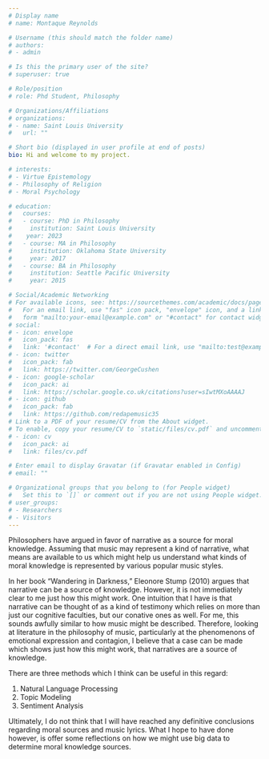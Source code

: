 ```yaml
---
# Display name
# name: Montaque Reynolds

# Username (this should match the folder name)
# authors:
# - admin

# Is this the primary user of the site?
# superuser: true

# Role/position
# role: Phd Student, Philosophy

# Organizations/Affiliations
# organizations:
# - name: Saint Louis University
#   url: ""

# Short bio (displayed in user profile at end of posts)
bio: Hi and welcome to my project. 

# interests:
# - Virtue Epistemology
# - Philosophy of Religion
# - Moral Psychology

# education:
#   courses:
#   - course: PhD in Philosophy
#     institution: Saint Louis University
#    year: 2023
#   - course: MA in Philosophy
#     institution: Oklahoma State University
#     year: 2017
#   - course: BA in Philosophy
#     institution: Seattle Pacific University
#     year: 2015

# Social/Academic Networking
# For available icons, see: https://sourcethemes.com/academic/docs/page-builder/#icons
#   For an email link, use "fas" icon pack, "envelope" icon, and a link in the
#   form "mailto:your-email@example.com" or "#contact" for contact widget.
# social:
# - icon: envelope
#   icon_pack: fas
#   link: '#contact'  # For a direct email link, use "mailto:test@example.org".
# - icon: twitter
#   icon_pack: fab
#   link: https://twitter.com/GeorgeCushen
# - icon: google-scholar
#   icon_pack: ai
#   link: https://scholar.google.co.uk/citations?user=sIwtMXoAAAAJ
# - icon: github
#   icon_pack: fab
#   link: https://github.com/redapemusic35
# Link to a PDF of your resume/CV from the About widget.
# To enable, copy your resume/CV to `static/files/cv.pdf` and uncomment the lines below.
# - icon: cv
#   icon_pack: ai
#   link: files/cv.pdf

# Enter email to display Gravatar (if Gravatar enabled in Config)
# email: ""

# Organizational groups that you belong to (for People widget)
#   Set this to `[]` or comment out if you are not using People widget.
# user_groups:
# - Researchers
# - Visitors
---
```


Philosophers have argued in favor of narrative as a source for moral knowledge. Assuming that music may represent a kind of narrative, what means are available to us which might help us understand what kinds of moral knowledge is represented by various popular music styles.

In her book “Wandering in
Darkness,” Eleonore Stump (2010) argues that
narrative can be a source of knowledge.
However, it is not immediately clear to me
just how this might work. One intuition that I have is
that narrative can be thought of as a kind of
testimony which relies on more than just our
cognitive faculties, but our conative ones as
well. For me, this sounds awfully similar to how music might be described. Therefore, looking at literature in the philosophy
of music, particularly at the phenomenons of
emotional expression and contagion, I believe
that a case can be made which shows just how
this might work, that narratives are a source
of knowledge.

There are three methods which I think can be useful in this regard:

1. Natural Language Processing
2. Topic Modeling
3. Sentiment Analysis

Ultimately, I do not think that I will have reached any definitive conclusions regarding moral sources and music lyrics. What I hope to have done however, is offer some reflections on how we might use big data to determine moral knowledge sources.



